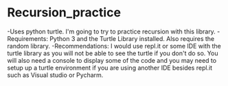 # Recursion_practice
 -Uses python turtle. I'm going to try to practice recursion with this library.
 -Requirements: Python 3 and the Turtle Library installed. Also requires the random library. 
 -Recommendations: I would use repl.it or some IDE with the turtle library as you will not be able to see the turtle if you don't do so. You will also need a console to display  some of the code and you may need to setup up a turtle environment if you are using another IDE besides repl.it such as Visual studio or Pycharm.
